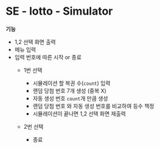# SE - lotto - Simulator

**기능**

- 1,2 선택 화면 출력
- 메뉴 입력
- 입력 번호에 따른 시작 or 종료
    - 1번 선택
        - 시뮬레이션 할 복권 수(`count`) 입력
        - 랜덤 당첨 번호 7개 생성 (중복 X)
        - 자동 생성 번호 `count`개 만큼 생성
        - 랜덤 당첨 번호 와 자동 생성 번호를 비교하여 등수 책정
        - 시뮬레이션이 끝나면 1,2 선택 화면 재출력
        
    - 2번 선택
        - 종료
